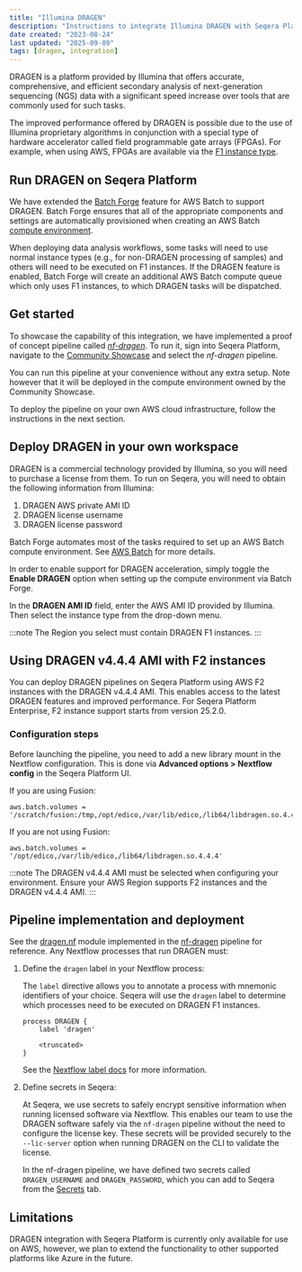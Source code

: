 ```yaml
---
title: "Illumina DRAGEN"
description: "Instructions to integrate Illumina DRAGEN with Seqera Platform."
date created: "2023-08-24"
last updated: "2025-09-09"
tags: [dragen, integration]
---
```


DRAGEN is a platform provided by Illumina that offers accurate, comprehensive, and efficient secondary analysis of next-generation sequencing (NGS) data with a significant speed increase over tools that are commonly used for such tasks.

The improved performance offered by DRAGEN is possible due to the use of Illumina proprietary algorithms in conjunction with a special type of hardware accelerator called field programmable gate arrays (FPGAs). For example, when using AWS, FPGAs are available via the [F1 instance type](https://aws.amazon.com/ec2/instance-types/f1/).

## Run DRAGEN on Seqera Platform

We have extended the [Batch Forge](../../compute-envs/aws-batch?h=forge#batch-forge) feature for AWS Batch to support DRAGEN. Batch Forge ensures that all of the appropriate components and settings are automatically provisioned when creating an AWS Batch [compute environment](../../compute-envs/aws-batch#batch-forge).

When deploying data analysis workflows, some tasks will need to use normal instance types (e.g., for non-DRAGEN processing of samples) and others will need to be executed on F1 instances. If the DRAGEN feature is enabled, Batch Forge will create an additional AWS Batch compute queue which only uses F1 instances, to which DRAGEN tasks will be dispatched.

## Get started

To showcase the capability of this integration, we have implemented a proof of concept pipeline called [*nf-dragen*](https://github.com/seqeralabs/nf-dragen). To run it, sign into Seqera Platform, navigate to the [Community Showcase](https://tower.nf/orgs/community/workspaces/showcase/launchpad) and select the *nf-dragen* pipeline.

You can run this pipeline at your convenience without any extra setup. Note however that it will be deployed in the compute environment owned by the Community Showcase.

To deploy the pipeline on your own AWS cloud infrastructure, follow the instructions in the next section.

## Deploy DRAGEN in your own workspace

DRAGEN is a commercial technology provided by Illumina, so you will need to purchase a license from them. To run on Seqera, you will need to obtain the following information from Illumina:

1. DRAGEN AWS private AMI ID
2. DRAGEN license username
3. DRAGEN license password

Batch Forge automates most of the tasks required to set up an AWS Batch compute environment. See [AWS Batch](../../compute-envs/aws-batch) for more details.

In order to enable support for DRAGEN acceleration, simply toggle the **Enable DRAGEN** option when setting up the compute environment via Batch Forge.

In the **DRAGEN AMI ID** field, enter the AWS AMI ID provided by Illumina. Then select the instance type from the drop-down menu.

:::note
The Region you select must contain DRAGEN F1 instances.
:::

## Using DRAGEN v4.4.4 AMI with F2 instances

You can deploy DRAGEN pipelines on Seqera Platform using AWS F2 instances with the DRAGEN v4.4.4 AMI. This enables access to the latest DRAGEN features and improved performance. For Seqera Platform Enterprise, F2 instance support starts from version 25.2.0.

### Configuration steps

Before launching the pipeline, you need to add a new library mount in the Nextflow configuration. This is done via **Advanced options > Nextflow config** in the Seqera Platform UI.

If you are using Fusion:
   ```
   aws.batch.volumes = '/scratch/fusion:/tmp,/opt/edico,/var/lib/edico,/lib64/libdragen.so.4.4.4'
   ```

If you are not using Fusion:
   ```
   aws.batch.volumes = '/opt/edico,/var/lib/edico,/lib64/libdragen.so.4.4.4'
   ```

:::note
The DRAGEN v4.4.4 AMI must be selected when configuring your environment. Ensure your AWS Region supports F2 instances and the DRAGEN v4.4.4 AMI.
:::

## Pipeline implementation and deployment

See the [dragen.nf](https://github.com/seqeralabs/nf-dragen/blob/master/modules/local/dragen.nf) module implemented in the [nf-dragen](https://github.com/seqeralabs/nf-dragen) pipeline for reference. Any Nextflow processes that run DRAGEN must:

1. Define the `dragen` label in your Nextflow process:

   The `label` directive allows you to annotate a process with mnemonic identifiers of your choice. Seqera will use the `dragen` label to determine which processes need to be executed on DRAGEN F1 instances.

   ```
   process DRAGEN {
       label 'dragen'

       <truncated>
   }
   ```

   See the [Nextflow label docs](https://www.nextflow.io/docs/latest/process.html?highlight=label#label) for more information.

2. Define secrets in Seqera:

   At Seqera, we use secrets to safely encrypt sensitive information when running licensed software via Nextflow. This enables our team to use the DRAGEN software safely via the `nf-dragen` pipeline without the need to configure the license key. These secrets will be provided securely to the `--lic-server` option when running DRAGEN on the CLI to validate the license.

   In the nf-dragen pipeline, we have defined two secrets called `DRAGEN_USERNAME` and `DRAGEN_PASSWORD`, which you can add to Seqera from the [Secrets](../../secrets/overview) tab.

## Limitations

DRAGEN integration with Seqera Platform is currently only available for use on AWS, however, we plan to extend the functionality to other supported platforms like Azure in the future.
